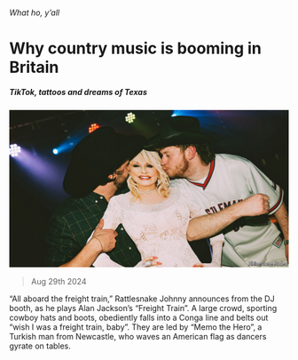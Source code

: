 ###### What ho, y’all

# Why country music is booming in Britain 

##### TikTok, tattoos and dreams of Texas 

![image](images/20240831_BRP002.jpg) 

> Aug 29th 2024 

“All aboard the freight train,” Rattlesnake Johnny announces from the DJ booth, as he plays Alan Jackson’s “Freight Train”. A large crowd, sporting cowboy hats and boots, obediently falls into a Conga line and belts out “wish I was a freight train, baby”. They are led by “Memo the Hero”, a Turkish man from Newcastle, who waves an American flag as dancers gyrate on tables. 

